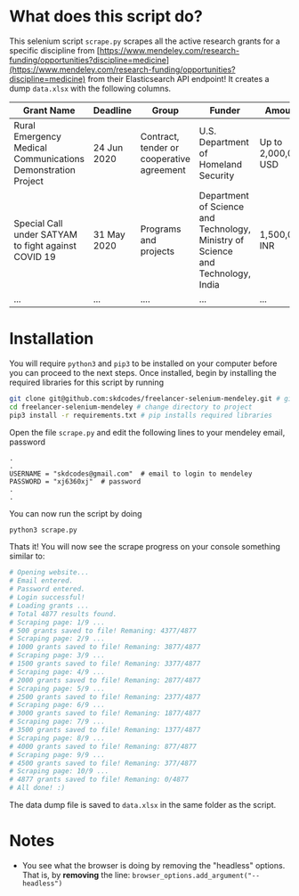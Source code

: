 # What does this script do?

This selenium script `scrape.py` scrapes all the active research grants for a specific discipline from [https://www.mendeley.com/research-funding/opportunities?discipline=medicine](https://www.mendeley.com/research-funding/opportunities?discipline=medicine) from their Elasticsearch API endpoint! It creates a dump `data.xlsx` with the following columns.

| Grant Name                                                   | Deadline    | Group                                     | Funder                                                                          | Amount              | ... |
| ------------------------------------------------------------ | ----------- | ----------------------------------------- | ------------------------------------------------------------------------------- | ------------------- | --- |
| Rural Emergency Medical Communications Demonstration Project | 24 Jun 2020 | Contract, tender or cooperative agreement | U.S. Department of Homeland Security                                            | Up to 2,000,000 USD | ... |
| Special Call under SATYAM to fight against COVID 19          | 31 May 2020 | Programs and projects                     | Department of Science and Technology, Ministry of Science and Technology, India | 1,500,000 INR       | ... |
| ...                                                          | ...         | ....                                      | ...                                                                             | ...                 | ... |

# Installation

You will require `python3` and `pip3` to be installed on your computer before you can proceed to the next steps. Once installed, begin by installing the required libraries for this script by running

```bash
git clone git@github.com:skdcodes/freelancer-selenium-mendeley.git # git clone repository
cd freelancer-selenium-mendeley # change directory to project
pip3 install -r requirements.txt # pip installs required libraries
```

Open the file `scrape.py` and edit the following lines to your mendeley email, password

```vim
.
.
USERNAME = "skdcodes@gmail.com"  # email to login to mendeley
PASSWORD = "xj6360xj"  # password
.
.
```

You can now run the script by doing

```bash
python3 scrape.py
```

Thats it! You will now see the scrape progress on your console something similar to:

```bash
# Opening website...
# Email entered.
# Password entered.
# Login successful!
# Loading grants ...
# Total 4877 results found.
# Scraping page: 1/9 ...
# 500 grants saved to file! Remaning: 4377/4877
# Scraping page: 2/9 ...
# 1000 grants saved to file! Remaning: 3877/4877
# Scraping page: 3/9 ...
# 1500 grants saved to file! Remaning: 3377/4877
# Scraping page: 4/9 ...
# 2000 grants saved to file! Remaning: 2877/4877
# Scraping page: 5/9 ...
# 2500 grants saved to file! Remaning: 2377/4877
# Scraping page: 6/9 ...
# 3000 grants saved to file! Remaning: 1877/4877
# Scraping page: 7/9 ...
# 3500 grants saved to file! Remaning: 1377/4877
# Scraping page: 8/9 ...
# 4000 grants saved to file! Remaning: 877/4877
# Scraping page: 9/9 ...
# 4500 grants saved to file! Remaning: 377/4877
# Scraping page: 10/9 ...
# 4877 grants saved to file! Remaning: 0/4877
# All done! :)
```

The data dump file is saved to `data.xlsx` in the same folder as the script.

# Notes

- You see what the browser is doing by removing the "headless" options. That is, by **removing** the line: `browser_options.add_argument("--headless")`
